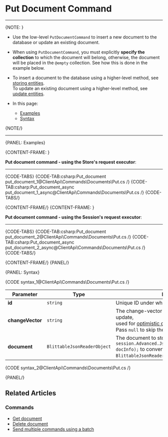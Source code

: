 # Put Document Command
---

{NOTE: }

* Use the low-level `PutDocumentCommand` to insert a new document to the database or update an existing document.

* When using `PutDocumentCommand`, you must explicitly **specify the collection** to which the document will belong, 
  otherwise, the document will be placed in the `@empty` collection. See how this is done in the example below.

* To insert a document to the database using a higher-level method, see [storing entities](../../../client-api/session/storing-entities).  
  To update an existing document using a higher-level method, see [update entities](../../../client-api/session/updating-entities).

* In this page:

   * [Examples](../../../client-api/commands/documents/put#examples)
   * [Syntax](../../../client-api/commands/documents/put#syntax)

{NOTE/}

---

{PANEL: Examples}

{CONTENT-FRAME: }

**Put document command - using the Store's request executor**:

---

{CODE-TABS}
{CODE-TAB:csharp:Put_document put_document_1@ClientApi\Commands\Documents\Put.cs /}
{CODE-TAB:csharp:Put_document_async put_document_1_async@ClientApi\Commands\Documents\Put.cs /}
{CODE-TABS/}

{CONTENT-FRAME/}
{CONTENT-FRAME: }

**Put document command - using the Session's request executor**:

---

{CODE-TABS}
{CODE-TAB:csharp:Put_document put_document_2@ClientApi\Commands\Documents\Put.cs /}
{CODE-TAB:csharp:Put_document_async put_document_2_async@ClientApi\Commands\Documents\Put.cs /}
{CODE-TABS/}

{CONTENT-FRAME/}
{PANEL/}

{PANEL: Syntax}

{CODE syntax_1@ClientApi\Commands\Documents\Put.cs /}

| Parameter        | Type                        | Description                                                                                                                                                                                                                                          |
|------------------|-----------------------------|------------------------------------------------------------------------------------------------------------------------------------------------------------------------------------------------------------------------------------------------------|
| **id**           | `string`                    | Unique ID under which document will be stored.                                                                                                                                                                                                       |
| **changeVector** | `string`                    | The change-vector of the document you with to update,<br>used for [optimistic concurrency control](../../../server/clustering/replication/change-vector#concurrency-control-&-change-vectors).<br>Pass `null` to skip the check and force the 'put'. |
| **document**     | `BlittableJsonReaderObject` | The document to store. Use:<br>`session.Advanced.JsonConverter.ToBlittable(doc, docInfo);` to convert your entity to a `BlittableJsonReaderObject`.                                                                                                  |

{CODE syntax_2@ClientApi\Commands\Documents\Put.cs /}

{PANEL/}

## Related Articles

### Commands

- [Get document](../../../client-api/commands/documents/get)
- [Delete document](../../../client-api/commands/documents/delete)
- [Send multiple commands using a batch](../../../client-api/commands/batches/how-to-send-multiple-commands-using-a-batch)
